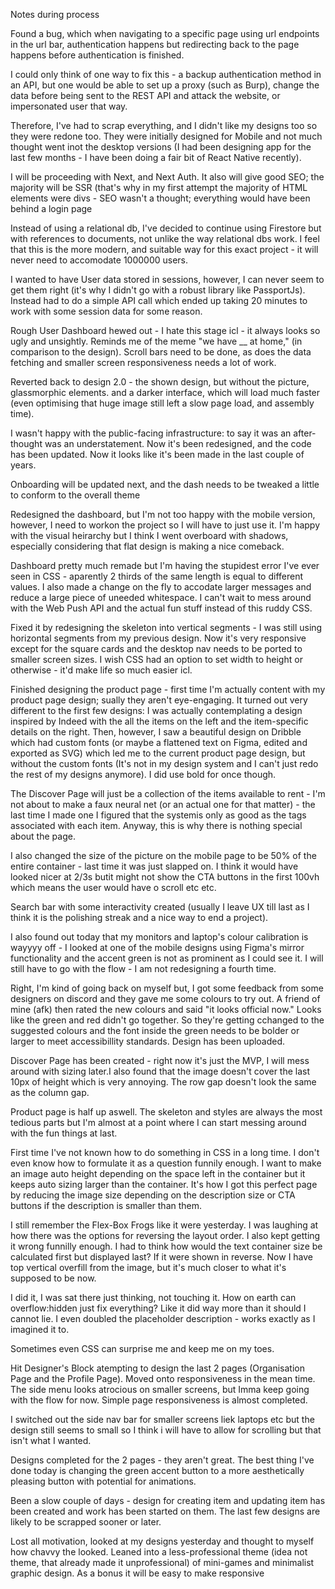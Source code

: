Notes during process

Found a bug, which when navigating to a specific page using url endpoints in the url bar, authentication happens but redirecting back to the page happens before authentication is finished.

I could only think of one way to fix this - a backup authentication method in an API, but one would be able to set up a proxy (such as Burp), change the data before being sent to the REST API and attack the website, or impersonated user that way.

Therefore, I've had to scrap everything, and I didn't like my designs too so they were redone too. They were initially designed for Mobile and not much thought went inot the desktop versions (I had been designing app for the last few months - I have been doing a fair bit of React Native recently).

I will be proceeding with Next, and Next Auth. It also will give good SEO; the majority will be SSR (that's why in my first attempt the majority of HTML elements were divs - SEO wasn't a thought; everything would have been behind a login page

Instead of using a relational db, I've decided to continue using Firestore but with references to documents, not unlike the way relational dbs work. I feel that this is the more modern, and suitable way for this exact project - it will never need to accomodate 1000000 users.

I wanted to have User data stored in sessions,
however, I can never seem to get them right (it's why I didn't go with a robust library like PassportJs). Instead had to do a simple API call which ended up taking 20 minutes to work with some session data for some reason.

Rough User Dashboard hewed out - I hate this stage icl - it always looks so ugly and unsightly. Reminds me of the meme "we have __ at home," (in comparison to the design). Scroll bars need to be done, as does the data fetching and smaller screen responsiveness needs a lot of work.

Reverted back to design 2.0 - the shown design, but without the picture, glassmorphic elements. and a darker interface, which will load much faster (even optimising that huge image still left a slow page load, and assembly time).

I wasn't happy with the public-facing infrastructure: to say it was an after-thought was an understatement. Now it's been redesigned, and the code has been updated. Now it looks like it's been made in the last couple of years.

Onboarding will be updated next, and the dash needs to be tweaked a little to conform to the overall theme

Redesigned the dashboard, but I'm not too happy with the mobile version, however, I need to workon the project so I will have to just use it. I'm happy with the visual heirarchy but I think I went overboard with shadows, especially considering that flat design is making a nice comeback.

Dashboard pretty much remade but I'm having the stupidest error I've ever seen in CSS - aparently 2 thirds of the same length is equal to different values. I also made a change on the fly to accodate larger messages and reduce a large piece of uneeded whitespace. I can't wait to mess around with the Web Push API and the actual fun stuff instead of this ruddy CSS.

Fixed it by redesigning the skeleton into vertical segments - I was still using horizontal segments from my previous design. Now it's very responsive except for the square cards and the desktop nav needs to be ported to smaller screen sizes. I wish CSS had an option to set width to height or otherwise - it'd make life so much easier icl.

Finished designing the product page - first time I'm actually content with my product page design; sually they aren't eye-engaging. It turned out very different to the first few designs: I was actually contemplating a design inspired by Indeed with the all the items on the left and the item-specific details on the right. Then, however, I saw a beautiful design on Dribble which had custom fonts (or maybe a flattened text on Figma, edited and exported as SVG) which led me to the current product page design, but without the custom fonts (It's not in my design system and I can't just redo the rest of my designs anymore). I did use bold for once though.

The Discover Page will just be a collection of the items available to rent - I'm not about to make a faux neural net (or an actual one for that matter) - the last time I made one I figured that the systemis only as good as the tags associated with each item. Anyway, this is why there is nothing special about the page.

I also changed the size of the picture on the mobile page to be 50% of the entire container - last time it was just slapped on. I think it would have looked nicer at 2/3s butit might not show the CTA buttons in the first 100vh which means the user would have o scroll etc etc.

Search bar with some interactivity created (usually I leave UX till last as I think it is the polishing streak and a nice way to end a project).

I also found out today that my monitors and laptop's colour calibration is wayyyy off - I looked at one of the mobile designs using Figma's mirror functionality and the accent green is not as prominent as I could see it. I will still have to go with the flow - I am not redesigning a fourth time.

Right, I'm kind of going back on myself but, I got some feedback from some designers on discord and they gave me some colours to try out. A friend of mine (afk) then rated the new colours and said "it looks official now." Looks like the green and red didn't go together. So they're getting cchanged to the suggested colours and the font inside the green needs to be bolder or larger to meet accessibillity standards. Design has been uploaded.

Discover Page has been created - right now it's just the MVP, I will mess around with sizing later.I also found that the image doesn't cover the last 10px of height which is very annoying. The row gap doesn't look the same as the column gap.

Product page is half up aswell. The skeleton and styles are always the most tedious parts but I'm almost at a point where I can start messing around with the fun things at last.

First time I've not known how to do something in CSS in a long time. I don't even know how to formulate it as a question funnily enough. I want to make an image auto height depending on the space left in the container but it keeps auto sizing larger than the container. It's how I got this perfect page by reducing the image size depending on the description size or CTA buttons if the description is smaller than them.

I still remember the Flex-Box Frogs like it were yesterday. I was laughing at how there was the options for reversing the layout order. I also kept getting it wrong funnilly enough. I had to think how would the text container size be calculated first but displayed last? If it were shown in reverse. Now I have top vertical overfill from the image, but it's much closer to what it's supposed to be now.

I did it, I was sat there just thinking, not touching it. How on earth can overflow:hidden just fix everything? Like it did way more than it should I cannot lie. I even doubled the placeholder description - works exactly as I imagined it to.

Sometimes even CSS can surprise me and keep me on my toes.

Hit Designer's Block atempting to design the last 2 pages (Organisation Page and the Profile Page). Moved onto responsiveness in the mean time. The side menu looks atrocious on smaller screens, but Imma keep going with the flow for now. Simple page responsiveness is almost completed.

I switched out the side nav bar for smaller screens liek laptops etc but the design still seems to small so I think i will have to allow for scrolling but that isn't what I wanted.

Designs completed for the 2 pages - they aren't great. The best thing I've done today is changing the green accent button to a more aesthetically pleasing button with potential for animations.

Been a slow couple of days - design for creating item and updating item has been created and work has been started on them. The last few designs are likely to be scrapped sooner or later.

Lost all motivation, looked at my designs yesterday and thought to myself how chavvy the looked. Leaned into a less-professional theme (idea not theme, that already made it unprofessional) of mini-games and minimalist graphic design. As a bonus it will be easy to make responsive
